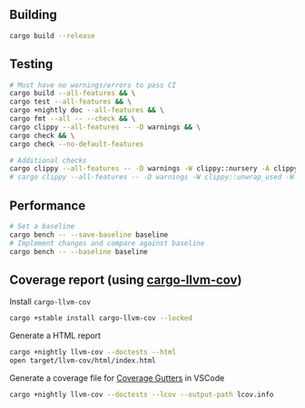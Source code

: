 ## Building
```bash
cargo build --release
```

## Testing
```bash
# Must have no warnings/errors to pass CI
cargo build --all-features && \
cargo test --all-features && \
cargo +nightly doc --all-features && \
cargo fmt --all -- --check && \
cargo clippy --all-features -- -D warnings && \
cargo check && \
cargo check --no-default-features
```

```bash
# Additional checks
cargo clippy --all-features -- -D warnings -W clippy::nursery -A clippy::significant_drop_tightening -A clippy::significant_drop_in_scrutinee
# cargo clippy --all-features -- -D warnings -W clippy::unwrap_used -W clippy::expect_used
```

## Performance
```bash
# Set a baseline
cargo bench -- --save-baseline baseline
# Implement changes and compare against baseline
cargo bench -- --baseline baseline
```

## Coverage report (using [cargo-llvm-cov](https://crates.io/crates/cargo-llvm-cov))

Install `cargo-llvm-cov`
```bash
cargo +stable install cargo-llvm-cov --locked
```

Generate a HTML report
```bash
cargo +nightly llvm-cov --doctests --html
open target/llvm-cov/html/index.html
```

Generate a coverage file for [Coverage Gutters](https://marketplace.visualstudio.com/items?itemName=ryanluker.vscode-coverage-gutters) in VSCode
```bash
cargo +nightly llvm-cov --doctests --lcov --output-path lcov.info
```
